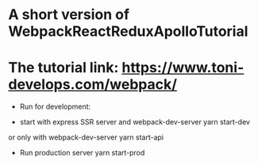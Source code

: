 # A short version of WebpackReactReduxApolloTutorial

# The tutorial link: https://www.toni-develops.com/webpack/


- Run for development:

- start with express SSR server and webpack-dev-server
yarn start-dev

or only with webpack-dev-server
yarn start-api

- Run production server
yarn start-prod